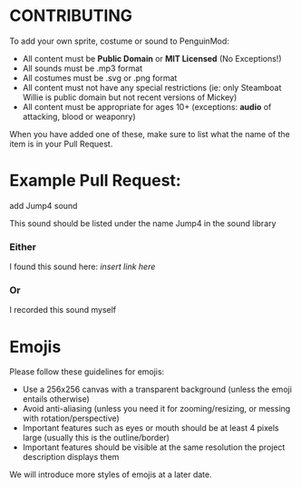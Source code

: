 # CONTRIBUTING
To add your own sprite, costume or sound to PenguinMod:
- All content must be **Public Domain** or **MIT Licensed** (No Exceptions!)
- All sounds must be .mp3 format
- All costumes must be .svg or .png format
- All content must not have any special restrictions (ie: only Steamboat Willie is public domain but not recent versions of Mickey)
- All content must be appropriate for ages 10+ (exceptions: **audio** of attacking, blood or weaponry)

When you have added one of these, make sure to list what the name of the item is in your Pull Request.

# Example Pull Request:

add Jump4 sound

This sound should be listed under the name Jump4 in the sound library
### Either
I found this sound here: *insert link here*
### Or
I recorded this sound myself

# Emojis
Please follow these guidelines for emojis:
- Use a 256x256 canvas with a transparent background (unless the emoji entails otherwise)
- Avoid anti-aliasing (unless you need it for zooming/resizing, or messing with rotation/perspective)
- Important features such as eyes or mouth should be at least 4 pixels large (usually this is the outline/border)
- Important features should be visible at the same resolution the project description displays them

We will introduce more styles of emojis at a later date.